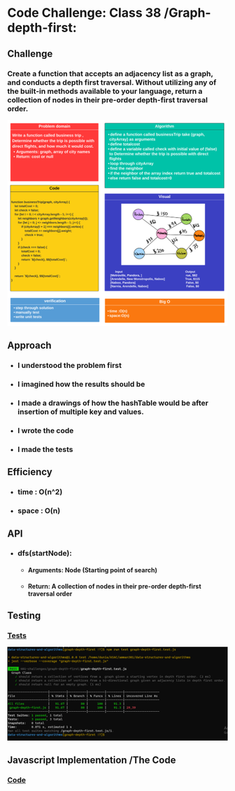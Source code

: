 # Code Challenge: Class 38 /Graph-depth-first:

## Challenge


### Create a function that accepts an adjacency list as a graph, and conducts a depth first traversal. Without utilizing any of the built-in methods available to your language, return a collection of nodes in their pre-order depth-first traversal order.




![img](/401-challenges/graph-business-trip/challenge37-whiteboard.png)

## Approach

* ### I understood the problem first
* ### I imagined how the results should be
* ### I made a drawings of how the hashTable would be after insertion of multiple key and values.
* ### I wrote the code
* ### I made the tests

## Efficiency

* ### time : O(n^2) 
* ### space : O(n) 


## API

* ### dfs(startNode): 

  * #### Arguments: Node (Starting point of search)
  * #### Return: A collection of nodes in their pre-order depth-first traversal order
 



## Testing

### [Tests](https://github.com/Duniaalkilany/data-structures-and-algorithms/tree/main/401-challenges/graph-depth-firstgraph-depth-first.test.js)

![img](/401-challenges/graph-depth-first/challenge38-test.png)




## Javascript Implementation /The Code 

### [Code](https://github.com/Duniaalkilany/data-structures-and-algorithms/tree/main/401-challenges/graph-depth-first/graph-depth-first.js)
